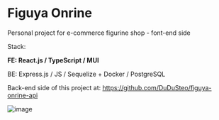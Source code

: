 # Figuya Onrine

Personal project for e-commerce figurine shop - font-end side

Stack:

**FE: React.js / TypeScript / MUI**

BE: Express.js / JS / Sequelize + Docker / PostgreSQL

Back-end side of this project at: https://github.com/DuDuSteo/figuya-onrine-api

![image](https://github.com/DuDuSteo/figuya-onrine/assets/30495650/3b6a5c92-d6cc-4fa3-88d6-a0f5d04bec85)
